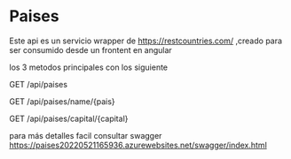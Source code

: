 # Paises
Este api es un servicio wrapper de https://restcountries.com/ ,creado para ser consumido desde un frontent en angular


los 3 metodos principales con los siguiente

GET
/api/paises

GET
/api/paises/name/{pais}

GET
/api/paises/capital/{capital}

para más detalles facil consultar swagger
https://paises20220521165936.azurewebsites.net/swagger/index.html
